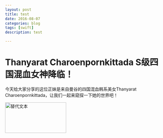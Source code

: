 ```yaml
---
layout: post
title: test
date: 2016-08-07
categories: blog
tags: [swift]
description: test

---
```


# Thanyarat Charoenpornkittada S级四国混血女神降临！

今天给大家分享的这位正妹是来自曼谷的四国混血韩系美女Thanyarat Charoenpornkittada，让我们一起来窥探一下她的世界吧！

<img src="http://img.onvshen.com:8080/article/10394/0.jpg" alt="替代文本" title="标题文本" width="200" height = "100" />

